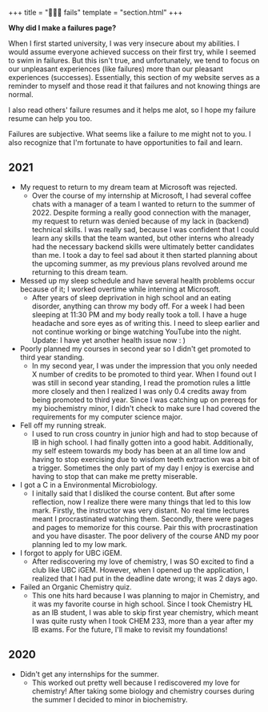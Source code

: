 +++
title = "🤷🏻‍♀️ fails"
template = "section.html"
+++

**Why did I make a failures page?**

When I first started university, I was very insecure about my abilities. I would assume everyone achieved success on their first try, while I seemed to swim in failures. But this isn't true, and unfortunately, we tend to focus on our unpleasant experiences (like failures) more than our pleasant experiences (successes). Essentially, this section of my website serves as a reminder to myself and those read it that failures and not knowing things are normal.

I also read others' failure resumes and it helps me alot, so I hope my failure resume can help you too.

Failures are subjective. What seems like a failure to me might not to you. I also recognize that I'm fortunate to have opportunities to fail and learn.

## 2021
- My request to return to my dream team at Microsoft was rejected.
  - Over the course of my internship at Microsoft, I had several coffee chats with a manager of a team I wanted to return to the summer of 2022. Despite forming a really good connection with the manager, my request to return was denied because of my lack in (backend) technical skills. I was really sad, because I was confident that I could learn any skills that the team wanted, but other interns who already had the necessary backend skills were ultimately better candidates than me. I took a day to feel sad about it then started planning about the upcoming summer, as my previous plans revolved around me returning to this dream team.
- Messed up my sleep schedule and have several health problems occur because of it; I worked overtime while interning at Microsoft.
  - After years of sleep deprivation in high school and an eating disorder, anything can throw my body off. For a week I had been sleeping at 11:30 PM and my body really took a toll. I have a huge headache and sore eyes as of writing this. I need to sleep earlier and not continue working or binge watching YouTube into the night. Update: I have yet another health issue now : )
- Poorly planned my courses in second year so I didn't get promoted to third year standing.
  - In my second year, I was under the impression that you only needed X number of credits to be promoted to third year. When I found out I was still in second year standing, I read the promotion rules a little more closely and then I realized I was only 0.4 credits away from being promoted to third year. Since I was catching up on prereqs for my biochemistry minor, I didn't check to make sure I had covered the requirements for my computer science major.
- Fell off my running streak.
  - I used to run cross country in junior high and had to stop because of IB in high school. I had finally gotten into a good habit. Additionally, my self esteem towards my body has been at an all time low and having to stop exercising due to wisdom teeth extraction was a bit of a trigger. Sometimes the only part of my day I enjoy is exercise and having to stop that can make me pretty miserable.
- I got a C in a Environmental Microbiology.
  - I initally said that I disliked the course content. But after some reflection, now I realize there were many things that led to this low mark. Firstly, the instructor was very distant. No real time lectures meant I procrastinated watching them. Secondly, there were pages and pages to memorize for this course. Pair this with procrastination and you have disaster. The poor delivery of the course AND my poor planning led to my low mark.
- I forgot to apply for UBC iGEM.
  - After rediscovering my love of chemistry, I was SO excited to find a club like UBC iGEM. However, when I opened up the application, I realized that I had put in the deadline date wrong; it was 2 days ago.
- Failed an Organic Chemistry quiz.
  - This one hits hard because I was planning to major in Chemistry, and it was my favorite course in high school. Since I took Chemistry HL as an IB student, I was able to skip first year chemistry, which meant I was quite rusty when I took CHEM 233, more than a year after my IB exams. For the future, I'll make to revisit my foundations!

## 2020
- Didn't get any internships for the summer.
  - This worked out pretty well because I rediscovered my love for chemistry! After taking some biology and chemistry courses during the summer I decided to minor in biochemistry.